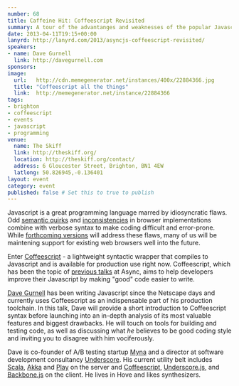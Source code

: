 ```yaml
---
number: 68
title: Caffeine Hit: Coffeescript Revisited
summary: A tour of the advantanges and weaknesses of the popular Javascript replacement.
date: 2013-04-11T19:15+00:00
lanyrd: http://lanyrd.com/2013/asyncjs-coffeescript-revisited/
speakers:
- name: Dave Gurnell
  link: http://davegurnell.com
sponsors:
image:
  url:   http://cdn.memegenerator.net/instances/400x/22884366.jpg
  title: "Coffeescript all the things"
  link:  http://memegenerator.net/instance/22884366
tags:
- brighton
- coffeescript
- events
- javascript
- programming
venue:
  name: The Skiff
  link: http://theskiff.org/
  location: http://theskiff.org/contact/
  address: 6 Gloucester Street, Brighton, BN1 4EW
  latlong: 50.826945,-0.136401
layout: event
category: event
published: false # Set this to true to publish
---
```


Javascript is a great programming language marred by idiosyncratic flaws. Odd [semantic quirks][] and [inconsistencies][] in browser implementations combine with verbose syntax to make coding difficult and error-prone. While [forthcoming versions][] will address these flaws, many of us will be maintening support for existing web browsers well into the future.

Enter [Coffeescript][] - a lightweight syntactic wrapper that compiles to Javascript and is available for production use right now. Coffeescript, which has been the topic of [previous talks][] at Async, aims to help developers improve their Javascript by making "good" code easier to write.

[Dave Gurnell][] has been writing Javascript since the Netscape days and currently uses Coffeescript as an indispensable part of his production toolchain. In this talk, Dave will provide a short introduction to Coffeescript syntax before launching into an in-depth analysis of its most valuable features and biggest drawbacks. He will touch on tools for building and testing code, as well as discussing what *he* believes to be good coding style and inviting you to disagree with him vociferously.

Dave is co-founder of A/B testing startup [Myna][] and a director at software development consultancy [Underscore][]. His current utility belt includes [Scala][], [Akka][] and [Play][] on the server and [Coffeescript][], [Underscore.js][], and [Backbone.js][] on the client. He lives in Hove and likes synthesizers.

[semantic quirks]: http://bonsaiden.github.com/JavaScript-Garden
[inconsistencies]: http://trailingcomma.com
[forthcoming versions]: http://es6isnigh.com
[previous talks]: http://asyncjs.com/coffeescript
[Dave Gurnell]: http://davegurnell.com
[Myna]: http://mynaweb.com
[Underscore]: http://underscoreconsulting.com
[Scala]: http://scala-lang.org
[Akka]: http://akka.io
[Play]: http://playframework.org
[Coffeescript]: http://coffeescript.org
[Underscore.js]: http://underscorejs.org
[Backbone.js]: http://backbonejs.org